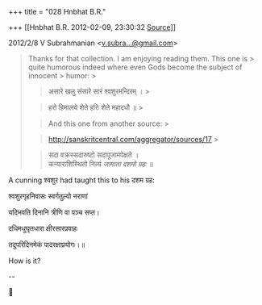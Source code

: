 +++
title = "028 Hnbhat B.R."

+++
[[Hnbhat B.R.	2012-02-09, 23:30:32 [Source](https://groups.google.com/g/bvparishat/c/bGxE4ZjKQYo)]]



  
  

2012/2/8 V Subrahmanian \<[v.subra...@gmail.com]()\>

  

> Thanks for that collection. I am enjoying reading them. This one is > quite humorous indeed where even Gods become the subject of innocent > humor: >
> 
> >   
> > 
> > 
> > असारे खलु संसारे सारं श्वशुरमन्दिरम् । >
> 
> > 
> > हरो हिमालये शेते हरिः शेते महादधौ ॥ >
> 
> > 
> >   
> > 
> > 
> > And this one from another source: >
> 
> > 
> > <http://sanskritcentral.com/aggregator/sources/17> >
> 
> > 
> >   
> > 
> > 
> > सदा वक्रस्सदारुष्टो सदापूजामपेक्षते ।  
> कन्याराशिस्थितो नित्यं *जामाता दशमो ग्रहः* ॥  
> > 
> > 
> >   
> > 

  

A cunning श्वशुर had taught this to his दशम ग्रह:

  

श्वशुरगृहनिवासः स्वर्गतुल्यो नराणां

यदिभवति दिनानि त्रीणि वा पञ्च सप्त।

दधिमधुघृतधारा क्षीरसारप्रवाहः

तदुपरिदिनमेकं पादरक्षाप्रयोगः।॥

  

How is it?



  

--  



